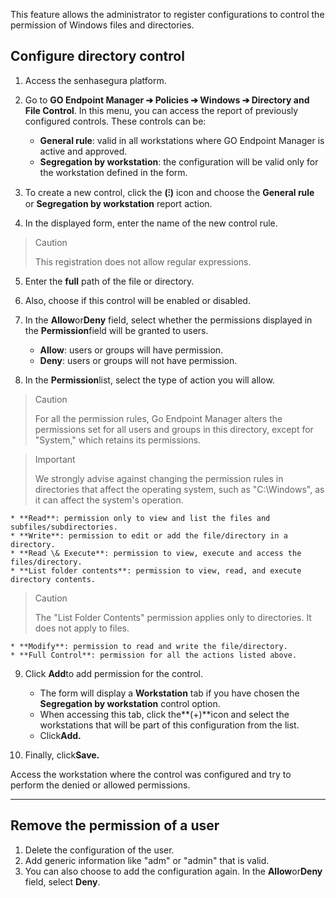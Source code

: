 This feature allows the administrator to register configurations to control the permission of Windows files and directories.

## Configure directory control

1. Access the senhasegura platform.
2. Go to **GO Endpoint Manager ➔ Policies ➔ Windows ➔ Directory and File Control**. In this menu, you can access the report of previously configured controls. These controls can be:


	* **General rule**: valid in all workstations where GO Endpoint Manager is active and approved.
	* **Segregation by workstation**: the configuration will be valid only for the workstation defined in the form.
3. To create a new control, click the **(⁝)** icon and choose the **General rule** or **Segregation by workstation** report action.
4. In the displayed form, enter the name of the new control rule.


> Caution
> 
> This registration does not allow regular expressions.
5. Enter the **full** path of the file or directory.
6. Also, choose if this control will be enabled or disabled.
7. In the **Allow**or**Deny** field, select whether the permissions displayed in the **Permission**field will be granted to users.


	* **Allow**: users or groups will have permission.
	* **Deny**: users or groups will not have permission.
8. In the **Permission**list, select the type of action you will allow.


> Caution
> 
> For all the permission rules, Go Endpoint Manager alters the permissions set for all users and groups in this directory, except for "System," which retains its permissions.


> Important
> 
> We strongly advise against changing the permission rules in directories that affect the operating system, such as "C:\\Windows", as it can affect the system's operation.


	* **Read**: permission only to view and list the files and subfiles/subdirectories.
	* **Write**: permission to edit or add the file/directory in a directory.
	* **Read \& Execute**: permission to view, execute and access the files/directory.
	* **List folder contents**: permission to view, read, and execute directory contents.
> Caution
> 
> The "List Folder Contents" permission applies only to directories. It does not apply to files.


	* **Modify**: permission to read and write the file/directory.
	* **Full Control**: permission for all the actions listed above.
9. Click **Add**to add permission for the control.


	* The form will display a **Workstation** tab if you have chosen the **Segregation by workstation** control option.
	* When accessing this tab, click the**(\+)**icon and select the workstations that will be part of this configuration from the list.
	* Click**Add.**
10. Finally, click**Save.**

Access the workstation where the control was configured and try to perform the denied or allowed permissions.



---

## Remove the permission of a user

1. Delete the configuration of the user.
2. Add generic information like "adm" or "admin" that is valid.
3. You can also choose to add the configuration again. In the **Allow**or**Deny** field, select **Deny**.

